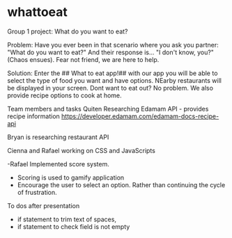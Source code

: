 # whattoeat

Group 1 project: What do you want to eat?

Problem: Have you ever been in that scenario where you ask you partner:
"What do you want to eat?"
And their response is... "I don't know, you?"
(Chaos ensues).
Fear not friend, we are here to help.

Solution:
Enter the ## What to eat app!##
with our app you will be able to select the type of food you want and have options.
NEarby restaurants will be displayed in your screen.
Dont want to eat out? No problem. We also provide recipe options to cook at home.

Team members and tasks
Quiten
Researching Edamam API - provides recipe information
https://developer.edamam.com/edamam-docs-recipe-api

Bryan is researching restaurant API

Cienna and Rafael working on CSS and JavaScripts

-Rafael
Implemented score system.

- Scoring is used to gamify application
- Encourage the user to select an option. Rather than continuing the cycle of frustration.

To dos after presentation

- if statement to trim text of spaces,
- if statement to check field is not empty
